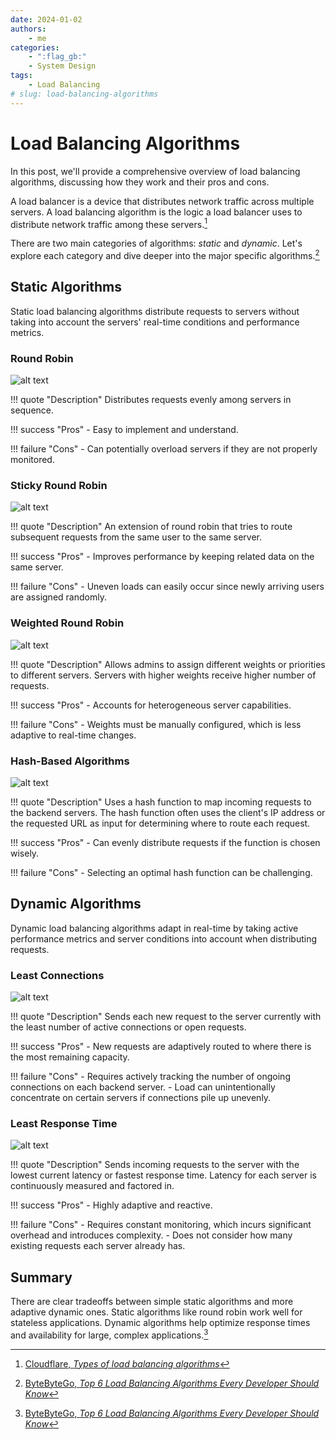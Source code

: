 ```yaml
---
date: 2024-01-02
authors:
    - me
categories:
    - ":flag_gb:"
    - System Design
tags:
    - Load Balancing
# slug: load-balancing-algorithms
---
```


# **Load Balancing Algorithms**

In this post, we'll provide a comprehensive overview of load balancing algorithms, discussing how they work and their pros and cons.

<!-- more -->

A load balancer is a device that distributes network traffic across multiple servers. A load balancing algorithm is the logic a load balancer uses to distribute network traffic among these servers.[^1]

There are two main categories of algorithms: *static* and *dynamic*. Let's explore each category and dive deeper into the major specific algorithms.[^2]

## Static Algorithms

Static load balancing algorithms distribute requests to servers without taking into account the servers' real-time conditions and performance metrics.

### Round Robin

![alt text](../../images/round-robin.png)

!!! quote "Description"
    Distributes requests evenly among servers in sequence.

!!! success "Pros"
    - Easy to implement and understand.

!!! failure "Cons"
    - Can potentially overload servers if they are not properly monitored.

### Sticky Round Robin

![alt text](../../images/sticky-round-robin.png)

!!! quote "Description"
    An extension of round robin that tries to route subsequent requests from the same user to the same server.

!!! success "Pros"
    - Improves performance by keeping related data on the same server.

!!! failure "Cons"
    - Uneven loads can easily occur since newly arriving users are assigned randomly.

### Weighted Round Robin

![alt text](../../images/weighted-round-robin.png)

!!! quote "Description"
    Allows admins to assign different weights or priorities to different servers. Servers with higher weights receive higher number of requests.

!!! success "Pros"
    - Accounts for heterogeneous server capabilities.

!!! failure "Cons"
    - Weights must be manually configured, which is less adaptive to real-time changes.

### Hash-Based Algorithms

![alt text](../../images/hash-based.png)

!!! quote "Description"
    Uses a hash function to map incoming requests to the backend servers. The hash function often uses the client's IP address or the requested URL as input for determining where to route each request.

!!! success "Pros"
    - Can evenly distribute requests if the function is chosen wisely.

!!! failure "Cons"
    - Selecting an optimal hash function can be challenging.

## Dynamic Algorithms

Dynamic load balancing algorithms adapt in real-time by taking active performance metrics and server conditions into account when distributing requests.

### Least Connections

![alt text](../../images/least-connections.png)

!!! quote "Description"
    Sends each new request to the server currently with the least number of active connections or open requests.

!!! success "Pros"
    - New requests are adaptively routed to where there is the most remaining capacity.

!!! failure "Cons"
    - Requires actively tracking the number of ongoing connections on each backend server.
    - Load can unintentionally concentrate on certain servers if connections pile up unevenly.

### Least Response Time

![alt text](../../images/least-time.png)

!!! quote "Description"
    Sends incoming requests to the server with the lowest current latency or fastest response time. Latency for each server is continuously measured and factored in.

!!! success "Pros"
    - Highly adaptive and reactive.

!!! failure "Cons"
    - Requires constant monitoring, which incurs significant overhead and introduces complexity.
    - Does not consider how many existing requests each server already has.

## Summary

There are clear tradeoffs between simple static algorithms and more adaptive dynamic ones. Static algorithms like round robin work well for stateless applications. Dynamic algorithms help optimize response times and availability for large, complex applications.[^2]

[^1]: [Cloudflare, _Types of load balancing algorithms_](https://www.cloudflare.com/learning/performance/types-of-load-balancing-algorithms/)
[^2]: [ByteByteGo, _Top 6 Load Balancing Algorithms Every Developer Should Know_](https://youtu.be/dBmxNsS3BGE)